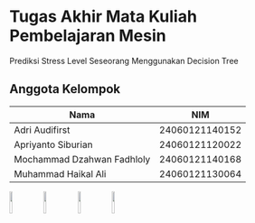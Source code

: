 # Tugas Akhir Mata Kuliah Pembelajaran Mesin

<p>Prediksi Stress Level Seseorang Menggunakan Decision Tree<p>

## Anggota Kelompok

| Nama                       | NIM            |
| -------------------------- | -------------- |
| Adri Audifirst             | 24060121140152 |
| Apriyanto Siburian         | 24060121120022 |
| Mochammad Dzahwan Fadhloly | 24060121140168 |
| Muhammad Haikal Ali        | 24060121130064 |

<a href="https://github.com/hanyaseorangpelajar">
<img src="https://github.com/hanyaseorangpelajar.png" width="10%" height="10%" align="left" style="margin-right: 10px;"/>
</a>

<a href="https://github.com/mdzahwan21">
<img src="https://github.com/mdzahwan21.png" width="10%" height="10%" border-rounded="100px" align="left" style="margin-right: 10px;"/>
</a>

<a href="https://github.com/haikalassegaf">
<img src="https://github.com/haikalassegaf.png" width="10%" height="10%" align="left" style="margin-right: 10px;"/>
</a>

<a href="https://github.com/aprilrian">
<img src="https://github.com/aprilrian.png" width="10%" height="10%" align="left" style="margin-right: 10px;"/>
</a>
